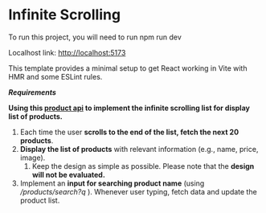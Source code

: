 # Infinite Scrolling

To run this project, you will need to run npm run dev

Localhost link: <http://localhost:5173>

This template provides a minimal setup to get React working in Vite with HMR and some ESLint rules.

**_Requirements_**

**Using this [product api](https://dummyjson.com/docs/products) to implement the infinite scrolling list for display list of products.**

1. Each time the user **scrolls to the end of the list, fetch the next 20 products**.
2. **Display the list of products** with relevant information (e.g., name, price, image).
   1. Keep the design as simple as possible. Please note that the **design will not be evaluated.**
3. Implement an **input for searching product name** (using _/products/search?q_ ).
   Whenever user typing, fetch data and update the product list.
